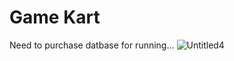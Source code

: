 # Game Kart
Need to purchase datbase for running...
![Untitled4](https://github.com/PrateekTomar000/game-kart/assets/97218249/19870609-1b2a-4c93-b37b-da84ec01fb69)

